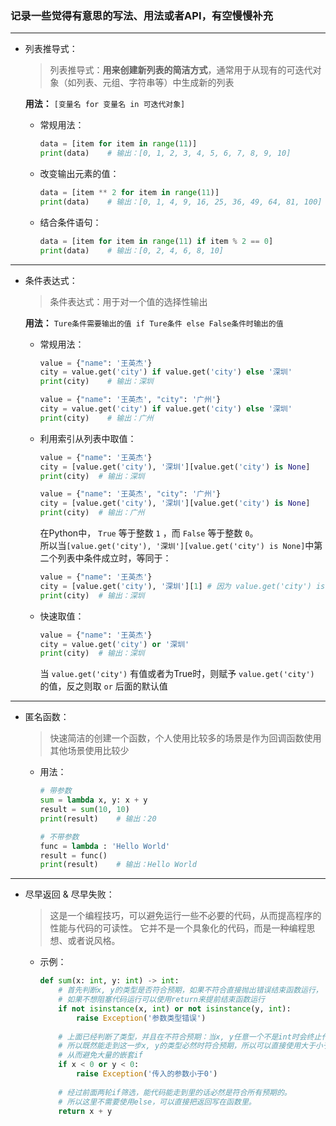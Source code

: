### 记录一些觉得有意思的写法、用法或者API，有空慢慢补充  
  
*****  

- 列表推导式：

    > 列表推导式：**用来创建新列表的简洁方式**，通常用于从现有的可迭代对象（如列表、元组、字符串等）中生成新的列表    

    **用法：** `[变量名 for 变量名 in 可迭代对象]`  
  
    * 常规用法：
        ```python
        data = [item for item in range(11)]
        print(data)    # 输出：[0, 1, 2, 3, 4, 5, 6, 7, 8, 9, 10]
        ```

    * 改变输出元素的值：    

        ```python
        data = [item ** 2 for item in range(11)]
        print(data)    # 输出：[0, 1, 4, 9, 16, 25, 36, 49, 64, 81, 100]
        ```

    * 结合条件语句：
        
        ```python
        data = [item for item in range(11) if item % 2 == 0]
        print(data)    # 输出：[0, 2, 4, 6, 8, 10]
        ``` 

****  

- 条件表达式：  

    > 条件表达式：用于对一个值的选择性输出      

    **用法：** `Ture条件需要输出的值 if Ture条件 else False条件时输出的值`

    * 常规用法：  
        ```python
        value = {"name": '王英杰'}
        city = value.get('city') if value.get('city') else '深圳'
        print(city)    # 输出：深圳
  
        value = {"name": '王英杰', "city": '广州'}
        city = value.get('city') if value.get('city') else '深圳'
        print(city)    # 输出：广州
        ```
    
    * 利用索引从列表中取值：
        ```python
        value = {"name": '王英杰'}
        city = [value.get('city'), '深圳'][value.get('city') is None]
        print(city)  # 输出：深圳
    
        value = {"name": '王英杰', "city": '广州'}
        city = [value.get('city'), '深圳'][value.get('city') is None]
        print(city)  # 输出：广州
        ```
        在Python中， `True` 等于整数 `1` ，而 `False` 等于整数 `0`。  
        所以当`[value.get('city'), '深圳'][value.get('city') is None]`中第二个列表中条件成立时，等同于：  
        ```python
        value = {"name": '王英杰'}
        city = [value.get('city'), '深圳'][1] # 因为 value.get('city') is None 条件成立，返回True
        print(city)  # 输出：深圳
        ```
    
    * 快速取值：
        ```python
        value = {"name": '王英杰'}
        city = value.get('city') or '深圳'
        print(city)  # 输出：深圳
        ```
        当 `value.get('city')` 有值或者为True时，则赋予 `value.get('city')` 的值，反之则取 `or` 后面的默认值  


****  

- 匿名函数：  
    > 快速简洁的创建一个函数，个人使用比较多的场景是作为回调函数使用  
    其他场景使用比较少

    * 用法：  
        
        ```python
        # 带参数
        sum = lambda x, y: x + y
        result = sum(10, 10)
        print(result)    # 输出：20
        
        # 不带参数
        func = lambda : 'Hello World'
        result = func()
        print(result)    # 输出：Hello World
        ```
      
****

- 尽早返回 & 尽早失败：

    > 这是一个编程技巧，可以避免运行一些不必要的代码，从而提高程序的性能与代码的可读性。
    它并不是一个具象化的代码，而是一种编程思想、或者说风格。

    * 示例：
        
        ```python
        def sum(x: int, y: int) -> int:
            # 首先判断x, y的类型是否符合预期，如果不符合直接抛出错误结束函数运行，
            # 如果不想阻塞代码运行可以使用return来提前结束函数运行
            if not isinstance(x, int) or not isinstance(y, int):
                raise Exception('参数类型错误')
            
            # 上面已经判断了类型，并且在不符合预期：当x, y任意一个不是int时会终止代码运行。
            # 所以既然能走到这一步x, y的类型必然时符合预期，所以可以直接使用大于小于判断。
            # 从而避免大量的嵌套if
            if x < 0 or y < 0:
                raise Exception('传入的参数小于0')
            
            # 经过前面两轮if筛选，能代码能走到里的话必然是符合所有预期的。
            # 所以这里不需要使用else，可以直接把返回写在函数里。
            return x + y
        ```
